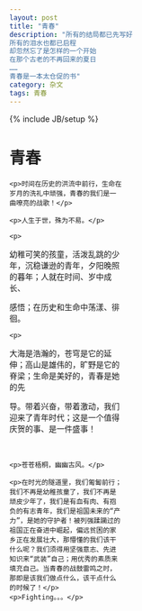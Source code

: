```yaml
---
layout: post
title: "青春"
description: "所有的结局都已先写好
所有的泪水也都已启程
却忽然忘了是怎样的一个开始
在那个古老的不再回来的夏日
……
青春是一本太仓促的书"
category: 杂文
tags: 青春
---
```

{% include JB/setup %}

<div class="in-center" style="width:200px">
	<h1>青春</h1>

	<p>时间在历史的洪流中前行，生命在岁月的洗礼中顽强，青春的我们是一曲嘹亮的战歌！</p>

	<p>人生于世，殊为不易。</p>

	<p>
幼稚可笑的孩童，活泼乱跳的少年，沉稳谦逊的青年，夕阳晚照的暮年；人就在时间、岁中成长、

感悟；在历史和生命中荡漾、徘徊。
</p>

	<p>
大海是浩瀚的，苍穹是它的延伸；高山是雄伟的，旷野是它的脊梁；生命是美好的，青春是她的先

导。带着兴奋，带着激动，我们迎来了青年时代；这是一个值得庆贺的事、是一件盛事！
</p> 
	<br/>

	<p>苍苍梧桐，幽幽古风。</p>

	<p>在时光的隧道里，我们匍匐前行；我们不再是幼稚孩童了，我们不再是顽皮少年了，我们是有血有肉、有抱负的有志青年，我们是祖国未来的“产力”，是她的守护者！被列强蹂躏过的祖国正在奋进中崛起，偏远贫困的家乡正在发展壮大，那懵懂的我们该干什么呢？我们须得用坚强意志、先进知识来“武装”自己；用优秀的素质来填充自己。当青春的战鼓雷鸣之时，那即是该我们做点什么，该干点什么的时候了！</p>
	<p>Fighting。。。</p>
</div>
